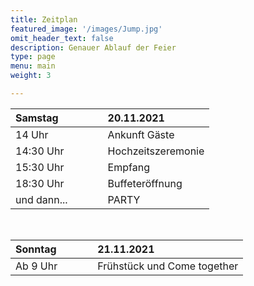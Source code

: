 ```yaml
---
title: Zeitplan
featured_image: '/images/Jump.jpg'
omit_header_text: false
description: Genauer Ablauf der Feier
type: page
menu: main
weight: 3

---
```



| Samstag | | | |20.11.2021|
| :----- |:-|:-|:-| :- |
| 14 Uhr | | | | Ankunft Gäste |
| 14:30 Uhr | | | | Hochzeitszeremonie |
| 15:30 Uhr | | | | Empfang |
| 18:30 Uhr | | | | Buffeteröffnung|
| und dann... | | | | PARTY|

<br>

| Sonntag | | | |21.11.2021|
| :----- |:-|:-|:-| :- |
| Ab 9 Uhr | | | | Frühstück und Come together |